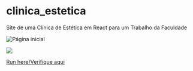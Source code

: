 # clinica_estetica
Site de uma Clínica de Estética em React para um Trabalho da Faculdade

![Página inicial](https://i.imgur.com/myZAG0H.png)

<img src='https://i.imgur.com/myZAG0H.png' />

[Run here/Verifique aqui](https://fr-at-site-prata-e-ouro-infnet-grpedc01c1-m1-p1-2.infnet-grpedc01c1-m1-p1.repl.co/)

